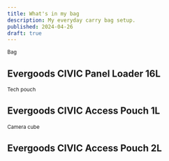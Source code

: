 ```yaml
---
title: What's in my bag
description: My everyday carry bag setup.
published: 2024-04-26
draft: true
---
```


<small>Bag</small>

## Evergoods CIVIC Panel Loader 16L

<small>Tech pouch</small>

## Evergoods CIVIC Access Pouch 1L

<small>Camera cube</small>

## Evergoods CIVIC Access Pouch 2L
